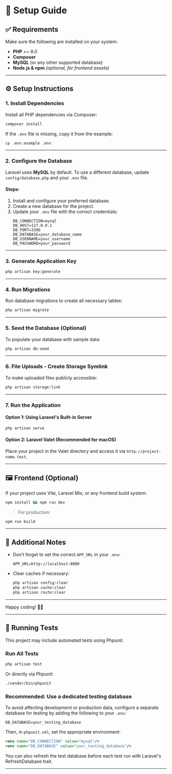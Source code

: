 # 🚀 Setup Guide

## ✅ Requirements

Make sure the following are installed on your system:

- **PHP** >= 8.0  
- **Composer**  
- **MySQL** (or any other supported database)  
- **Node.js & npm** *(optional, for frontend assets)*

---

## ⚙️ Setup Instructions

### 1. Install Dependencies

Install all PHP dependencies via Composer:

```bash
composer install
```

If the `.env` file is missing, copy it from the example:

```bash
cp .env.example .env
```

---

### 2. Configure the Database

Laravel uses **MySQL** by default. To use a different database, update `config/database.php` and your `.env` file.

#### Steps:
1. Install and configure your preferred database.
2. Create a new database for the project.
3. Update your `.env` file with the correct credentials:
   ```env
   DB_CONNECTION=mysql
   DB_HOST=127.0.0.1
   DB_PORT=3306
   DB_DATABASE=your_database_name
   DB_USERNAME=your_username
   DB_PASSWORD=your_password
   ```

---

### 3. Generate Application Key

```bash
php artisan key:generate
```

---

### 4. Run Migrations

Run database migrations to create all necessary tables:

```bash
php artisan migrate
```

---

### 5. Seed the Database (Optional)

To populate your database with sample data:

```bash
php artisan db:seed
```

---

### 6. File Uploads - Create Storage Symlink

To make uploaded files publicly accessible:

```bash
php artisan storage:link
```

---

### 7. Run the Application

#### Option 1: Using Laravel's Built-in Server

```bash
php artisan serve
```

#### Option 2: Laravel Valet (Recommended for macOS)

Place your project in the Valet directory and access it via `http://project-name.test`.

---

## 🖼️ Frontend (Optional)

If your project uses Vite, Laravel Mix, or any frontend build system:

```bash
npm install && npm run dev
```

> For production:
```bash
npm run build
```

---

## 📝 Additional Notes

- Don’t forget to set the correct `APP_URL` in your `.env`:
   ```env
   APP_URL=http://localhost:8000
   ```

- Clear caches if necessary:
  ```bash
  php artisan config:clear
  php artisan cache:clear
  php artisan route:clear
  ```

---

Happy coding! 🧑‍💻


---

## 🧪 Running Tests

This project may include automated tests using Phpunit.

### Run All Tests

```bash
php artisan test
```

Or directly via Phpunit:

```bash
./vendor/bin/phpunit
```

### Recommended: Use a dedicated testing database

To avoid affecting development or production data, configure a separate database for testing by adding the following to your `.env`:

```env
DB_DATABASE=your_testing_database
```

Then, in `phpunit.xml`, set the appropriate environment:

```xml
<env name="DB_CONNECTION" value="mysql"/>
<env name="DB_DATABASE" value="your_testing_database"/>
```

You can also refresh the test database before each test run with Laravel's RefreshDatabase trait.

---

